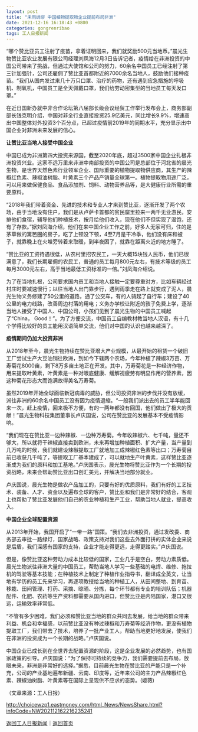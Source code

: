 ```yaml
---
layout: post
title: "未雨绸缪 中国植物提取物企业提前布局非洲"
date: 2021-12-16 16:18:43 +0800
categories: gongrenribao
tags: 工人日报新闻
---
```

<p>“哪个赞比亚员工注射了疫苗，拿着证明回来，我们就奖励500元当地币。”晨光生物赞比亚农业发展有限公司经理刘凤海12月3日告诉记者，疫情给在非洲投资的中国公司带来了挑战，但通过大使馆和公司的努力，60余名中国员工已经注射了第三针加强针，公司还雇佣了赞比亚首都附近的7000余名当地人，鼓励他们接种疫苗。“我们从国内发过来几十万只口罩、治疗的药物，还有遇到应急措施的呼吸机、制氧机，中国员工是全天佩戴口罩，我们给劳动密集型的当地员工每天发口罩。”</p>
 <p>在近日国新办就中非合作论坛第八届部长级会议经贸工作举行发布会上，商务部副部长钱克明介绍，中国对非全行业直接投资25.9亿美元，同比增长9.9%，增速高出中国整体对外投资3个百分点，已超过疫情前2019年的同期水平，充分显示出中国企业对非洲未来发展的信心。</p>
 <p><strong>让赞比亚当地人接受中国企业</strong></p>
 <p>中国已成为非洲第四大投资来源国，截至2020年底，超过3500家中国企业扎根非洲投资兴业。这家不远万里来非洲中南部投资的中国公司是总部位于河北省的晨光生物，是世界天然色素行业领军企业、国际重要的植物提取物供应商，其生产的辣椒红色素、辣椒油树脂、叶黄素三个产品产销量全球第一。植物提取物用途广泛，可以用来做保健食品、食品添加剂、饲料、动物营养品等，是大健康行业所需的重要原料。</p>
 <p>“2018年我们带着资金、先进的技术和专业人才来到赞比亚，逐渐开发了两个农场，由于当地没有住户，我们是从卢萨卡首都的贫民窟里拉来一两千无业游民，安排他们食宿，辅导他们种植技术，按月给他们收入，现在他们不但实现了温饱，还有了存款。”据刘凤海介绍，他们在来中国企业工作之前，好多人无家可归，住的是茅草做的篱笆圈的房子，吃了上顿没下顿，4至7月是干冷季，他们没有床和被子，就靠晚上在火堆旁转着来取暖，到半夜困了，就靠在距离火近的地方睡了。</p>
 <p>“赞比亚的工资待遇很低，从农村里招农民工，一天大概15块钱人民币，他们已很满意了，我们长期雇佣的农民工，普通的员工每月800元左右，有技术等级的员工每月3000元左右，高于当地最低工资标准的一倍。”刘凤海介绍说。</p>
 <p>为了在当地扎根，公司要求国内员工和当地人接触一定要尊重对方，比如车辆经过村庄时要减速慢行；以往当地人出门靠步行，遇到雨季走在路上就变成了泥人，晨光生物义务修建了50公里的道路，通了公交车，有的人骑起了自行车；建设了40公里的电力线路，改善周边村落的用电；义务办学校让附近的孩子免费上学，逐渐当地人接受了中国人、中国公司，小孩们见到了晨光生物的中国员工喊起了“China， Good！”。为了方便交流，中国员工自编教材教当地人汉语，有十几个学得比较好的员工能用汉语简单交流，他们对中国的认识也越来越深了。</p>
 <p><strong>疫情期间仍加大投资非洲</strong></p>
 <p>从2018年至今，晨光生物持续在赞比亚增大产业规模，从最开始的租赁一个破旧工厂尝试生产大豆油销往欧洲，到如今下辖两个农场，今年种植了辣椒3万亩、万寿菊花8000亩，剩下8万多亩土地正在开发。其中，万寿菊花是一种经济作物，用来提取叶黄素，叶黄素是一种对眼底健康、缓解视疲劳有明显作用的营养素，因这种菊花形态大而饱满故得美名万寿菊。</p>
 <p>虽然2019年开始全球面临新冠病毒的威胁，但公司投资非洲的步伐并没有放缓，派往非洲的60余名中国员工没有因为疫情退缩。“一般我们派出去的员工半年能回来一次，赶上疫情，回来极不方便，有的一两年都没有回国，他们做出了极大的贡献！”晨光生物科技集团董事长卢庆国说，公司在赞比亚的发展基本不受疫情影响。</p>
 <p>“我们现在在赞比亚一边种辣椒、一边种万寿菊。今年收辣椒六、七千吨，量还不够大，所以就将干辣椒直接卖到欧洲，未来再增加种植面积、扩大产量，当产量到几万吨的时候，我们就建设辣椒提取工厂就地加工成辣椒红色素等出口；万寿菊目前已收获几千吨了，等提取工厂基本建成了，可以就地生产叶黄素，这样赞比亚逐渐成为我们的原料和加工基地。”卢庆国表示，晨光生物将赞比亚作为一个长期的投资战略，未来会帮助赞比亚出口创汇美元，并解决当地部分就业。</p>
 <p>卢庆国说，晨光生物是做农产品加工的，只要有好的优质原料，我们有好的工艺技术、装备、人才、资金以及遍布全球的客户，赞比亚和我们是非常好的结合，客观上也帮助了赞比亚发展他们自己的农业种植和生产工业，帮助当地人就业，提高收入。</p>
 <p><strong>中国企业全球配置资源</strong></p>
 <p>从2013年开始，我国开启了“一带一路”国策。“我们去非洲投资，通过发改委、商务部去审批一路绿灯，国家战略、政策支持对我们这些去外面打拼的实体企业来说是后盾，我们深感有国家的支持，企业才能走得更远，走得更踏实。”卢庆国说。</p>
 <p>但是，像赞比亚这种劳动力成本比较低的国家，工业几乎是空白，劳动力素质低。晨光生物派往非洲大量的中国员工，帮助当地人学习一些基础的电焊、维修、拖拉机的驾驶等基本技能；在种植技术上制定了种植作业指导书，翻译成全英文，让当地有学历的员工先来学习，再逐项教授给当地的种植工人，从田间整地、到育苗、移栽、田间管理、打药、采摘、晾晒、分拣，每个环节都有专业的培训队伍；机器配件、化肥、农药等生产资料都需要从国内进口，但赞比亚是内陆国家，港口又很远，运输效率非常低。</p>
 <p>“不管有多少困难，我们必须和赞比亚当地的群众共同去发展，给当地的群众带来利益、机会和幸福感，以前赞比亚没有种过辣椒和万寿菊等经济作物，更没有植物提取工厂，我们带去了技术，培养了一批产业工人，帮助当地更好地发展，使我们在非洲的投资成为一个长期的战略。”卢庆国说。</p>
 <p>中国企业已成长到在全世界去配置资源的阶段，这是企业发展的必然趋势，也有国家政策的引导。卢庆国说：“为了保持可持续的竞争力，我们需要提前去布局，放眼未来，非洲是非常好的选择。”据悉，目前晨光生物在赞比亚的产能只是一个补充，公司的产业基地遍布新疆、云南、印度等，近年来公司的主力产品辣椒红色素、辣椒油树脂、叶黄素等在国际上呈现供不应求的态势。(姬薇)</p><p class="em_media">（文章来源：工人日报）</p>

<http://choicewzp1.eastmoney.com/html_News/NewsShare.html?infoCode=NW202112162216235241>

[返回工人日报新闻](//finews.withounder.com/category/gongrenribao.html)｜[返回首页](//finews.withounder.com/)